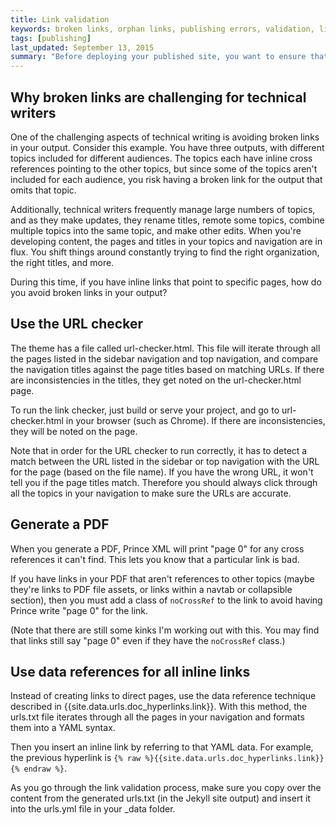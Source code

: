 ```yaml
---
title: Link validation
keywords: broken links, orphan links, publishing errors, validation, link validity, hyperlink issues
tags: [publishing]
last_updated: September 13, 2015
summary: "Before deploying your published site, you want to ensure that you don't have any broken links. There are a few ways to check for broken links."
---
```


## Why broken links are challenging for technical writers
One of the challenging aspects of technical writing is avoiding broken links in your output. Consider this example. You have three outputs, with different topics included for different audiences. The topics each have inline cross references pointing to the other topics, but since some of the topics aren't included for each audience, you risk having a broken link for the output that omits that topic.

Additionally, technical writers frequently manage large numbers of topics, and as they make updates, they rename titles, remote some topics, combine multiple topics into the same topic, and make other edits. When you're developing content, the pages and titles in your topics and navigation are in flux. You shift things around constantly trying to find the right organization, the right titles, and more. 

During this time, if you have inline links that point to specific pages, how do you avoid broken links in your output?

## Use the URL checker

The theme has a file called url-checker.html. This file will iterate through all the pages listed in the sidebar navigation and top navigation, and compare the navigation titles against the page titles based on matching URLs. If there are inconsistencies in the titles, they get noted on the url-checker.html page. 

To run the link checker, just build or serve your project, and go to url-checker.html in your browser (such as Chrome). If there are inconsistencies, they will be noted on the page.

Note that in order for the URL checker to run correctly, it has to detect a match between the URL listed in the sidebar or top navigation with the URL for the page (based on the file name). If you have the wrong URL, it won't tell you if the page titles match. Therefore you should always click through all the topics in your navigation to make sure the URLs are accurate.

## Generate a PDF

When you generate a PDF, Prince XML will print "page 0" for any cross references it can't find. This lets you know that a particular link is bad. 

If you have links in your PDF that aren't references to other topics (maybe they're links to PDF file assets, or links within a navtab or collapsible section), then you must add a class of `noCrossRef` to the link to avoid having Prince write "page 0" for the link. 

(Note that there are still some kinks I'm working out with this. You may find that links still say "page 0" even if they have the `noCrossRef` class.)

## Use data references for all inline links

Instead of creating links to direct pages, use the data reference technique described in {{site.data.urls.doc_hyperlinks.link}}. With this method, the urls.txt file iterates through all the pages in your navigation and formats them into a YAML syntax. 

Then you insert an inline link by referring to that YAML data. For example, the previous hyperlink is `{% raw %}{{site.data.urls.doc_hyperlinks.link}}{% endraw %}`. 

As you go through the link validation process, make sure you copy over the content from the generated urls.txt (in the Jekyll site output) and insert it into the urls.yml file in your \_data folder.